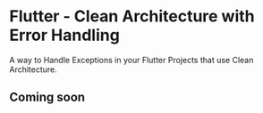 # Flutter - Clean Architecture with Error Handling

A way to Handle Exceptions in your Flutter Projects that use Clean Architecture.

## Coming soon
